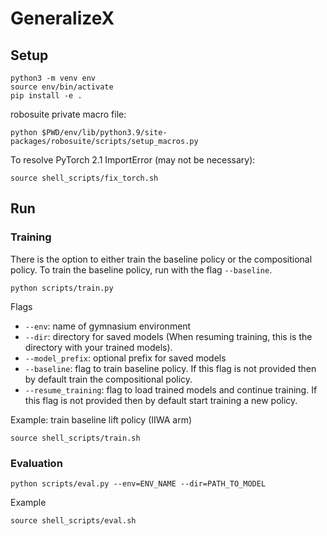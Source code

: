 # GeneralizeX

## Setup
```
python3 -m venv env
source env/bin/activate
pip install -e .
```

robosuite private macro file:
```
python $PWD/env/lib/python3.9/site-packages/robosuite/scripts/setup_macros.py
```

To resolve PyTorch 2.1 ImportError (may not be necessary):
```
source shell_scripts/fix_torch.sh
```

## Run
### Training
There is the option to either train the baseline policy or the compositional policy. To train the baseline policy, run with the flag `--baseline`.
```
python scripts/train.py
```

Flags
- `--env`: name of gymnasium environment
- `--dir`: directory for saved models (When resuming training, this is the directory with your trained models).
- `--model_prefix`: optional prefix for saved models
- `--baseline`: flag to train baseline policy. If this flag is not provided then by default train the compositional policy.
- `--resume_training`: flag to load trained models and continue training. If this flag is not provided then by default start training a new policy.

Example: train baseline lift policy (IIWA arm)
```
source shell_scripts/train.sh
```

### Evaluation
```
python scripts/eval.py --env=ENV_NAME --dir=PATH_TO_MODEL
```
Example
```
source shell_scripts/eval.sh
````